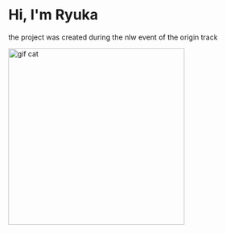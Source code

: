 <h1> Hi, I'm Ryuka </h1>
<p> the project was created during the nlw event of the origin track </p>
<img src="https://gizmodo.uol.com.br/wp-content/blogs.dir/8/files/2021/02/nyan-cat-1.gif" alt="gif cat" width="350">
